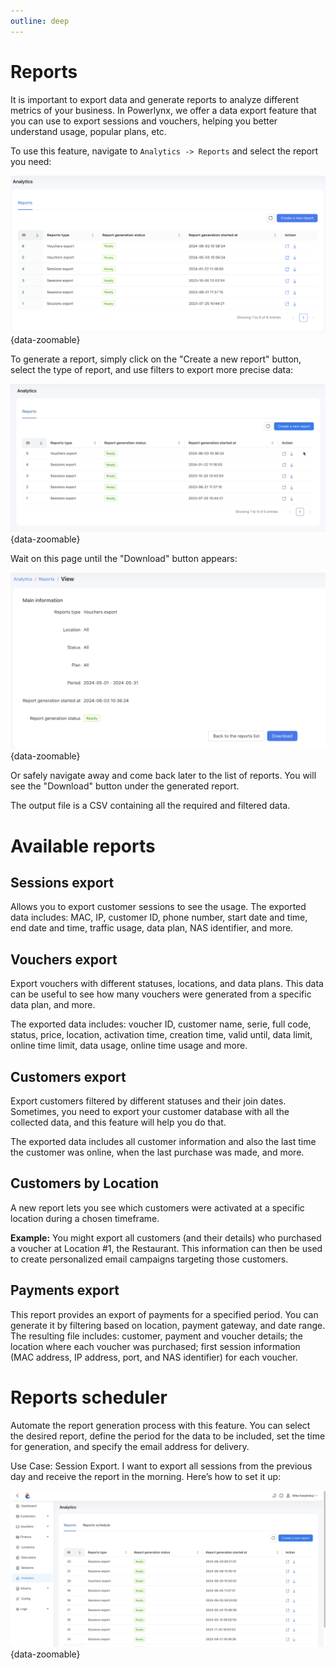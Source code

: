 ```yaml
---
outline: deep
---
```


# Reports

It is important to export data and generate reports to analyze different metrics of your business. In Powerlynx, we offer a data export feature that you can use to export sessions and vouchers, helping you better understand usage, popular plans, etc.

To use this feature, navigate to `Analytics -> Reports` and select the report you need:

![Reports](images/reports.png){data-zoomable}

To generate a report, simply click on the "Create a new report" button, select the type of report, and use filters to export more precise data:

![Generate a report](images/generate_report.gif#mediumsize){data-zoomable}

Wait on this page until the "Download" button appears:

![Report result](images/vouchers_export_result.png){data-zoomable}

Or safely navigate away and come back later to the list of reports. You will see the "Download" button under the generated report.

The output file is a CSV containing all the required and filtered data.

# Available reports

## Sessions export

Allows you to export customer sessions to see the usage. The exported data includes: MAC, IP, customer ID, phone number, start date and time, end date and time, traffic usage, data plan, NAS identifier, and more.

## Vouchers export

Export vouchers with different statuses, locations, and data plans. This data can be useful to see how many vouchers were generated from a specific data plan, and more.

The exported data includes: voucher ID, customer name, serie, full code, status, price, location, activation time, creation time, valid until, data limit, online time limit, data usage, online time usage and more.

## Customers export

Export customers filtered by different statuses and their join dates. Sometimes, you need to export your customer database with all the collected data, and this feature will help you do that.

The exported data includes all customer information and also the last time the customer was online, when the last purchase was made, and more.

## Customers by Location

A new report lets you see which customers were activated at a specific location during a chosen timeframe.

**Example:** You might export all customers (and their details) who purchased a voucher at Location #1, the Restaurant. This information can then be used to create personalized email campaigns targeting those customers.


## Payments export

This report provides an export of payments for a specified period. You can generate it by filtering based on location, payment gateway, and date range. The resulting file includes: customer, payment and voucher details; the location where each voucher was purchased; first session information (MAC address, IP address, port, and NAS identifier) for each voucher.

# Reports scheduler

Automate the report generation process with this feature. You can select the desired report, define the period for the data to be included, set the time for generation, and specify the email address for delivery.

Use Case: Session Export. I want to export all sessions from the previous day and receive the report in the morning. Here’s how to set it up:

![Sessions export](images/sessions_export_scheduler.gif#mediumsize){data-zoomable}



